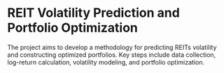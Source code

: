 # REIT Volatility Prediction and Portfolio Optimization

The project aims to develop a methodology for predicting REITs volatility and constructing optimized portfolios. Key steps include data collection, log-return calculation, volatility modeling, and portfolio optimization.
